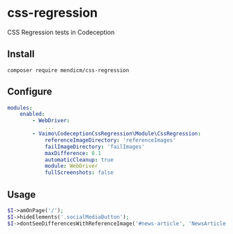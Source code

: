 css-regression
==============
CSS Regression tests in Codeception

Install
-------
```shell
composer require mendicm/css-regression
```

Configure
---------
```yaml
modules:
    enabled:
        - WebDriver:
            ...
        - Vaimo\CodeceptionCssRegression\Module\CssRegression:
            referenceImageDirectory: 'referenceImages'
            failImageDirectory: 'failImages'
            maxDifference: 0.1
            automaticCleanup: true
            module: WebDriver
            fullScreenshots: false
```


Usage
-----
```php
$I->amOnPage('/');
$I->hideElements('.socialMediaButton');
$I->dontSeeDifferencesWithReferenceImage('#news-article', 'NewsArticle');
```

